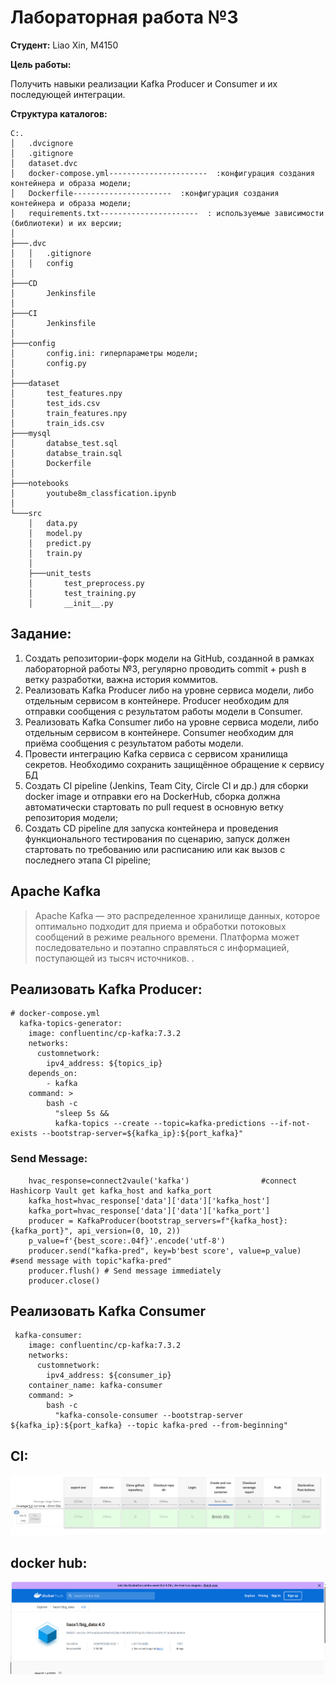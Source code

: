# Лабораторная работа  №3
**Студент:** Liao Xin, M4150

**Цель работы:**

Получить навыки реализации Kafka Producer и Consumer и их последующей интеграции.


**Структура каталогов:**
```
C:.
│   .dvcignore
│   .gitignore
│   dataset.dvc
│   docker-compose.yml----------------------  :конфигурация создания контейнера и образа модели;
│   Dockerfile----------------------  :конфигурация создания контейнера и образа модели;
│   requirements.txt----------------------  : используемые зависимости (библиотеки) и их версии;
│
├───.dvc
│   │   .gitignore
│   │   config
│
├───CD
│       Jenkinsfile
│
├───CI
│       Jenkinsfile
│
├───config
│       config.ini: гиперпараметры модели;
│       config.py
│
├───dataset
│       test_features.npy
│       test_ids.csv
│       train_features.npy
│       train_ids.csv
├───mysql
│       databse_test.sql
│       databse_train.sql
│       Dockerfile
│
├───notebooks
│       youtube8m_classfication.ipynb
│
└───src
    │   data.py
    │   model.py
    │   predict.py
    │   train.py
    │
    ├───unit_tests
    │       test_preprocess.py
    │       test_training.py
    │       __init__.py

```

## Задание:

1. Создать репозитории-форк модели на GitHub, созданной в рамках лабораторной работы №3, регулярно проводить commit + push в ветку разработки, важна история коммитов.
2.  Реализовать Kafka Producer либо на уровне сервиса модели, либо отдельным сервисом в контейнере. Producer необходим для отправки 
сообщения с результатом работы модели в Consumer.
3.  Реализовать Kafka Consumer либо на уровне сервиса модели, либо отдельным сервисом в контейнере. Consumer необходим для приёма сообщения с результатом работы модели.
4. Провести интеграцию Kafka сервиса с сервисом хранилища секретов. Необходимо сохранить защищённое обращение к сервису БД
4. Создать CI pipeline (Jenkins, Team City, Circle CI и др.) для сборки docker image и отправки его на DockerHub,   сборка должна автоматически стартовать по pull request в основную ветку репозитория модели;
5. Создать CD pipeline для запуска контейнера и проведения функционального тестирования по сценарию, запуск должен стартовать по требованию или расписанию или как вызов с последнего этапа CI pipeline;

## Apache Kafka
 
>Apache Kafka — это распределенное хранилище данных, которое оптимально подходит для приема и обработки потоковых сообщений в режиме реального времени. Платформа может последовательно и поэтапно справляться с информацией, поступающей из тысяч источников. .

## Реализовать Kafka Producer:

```
# docker-compose.yml
  kafka-topics-generator:
    image: confluentinc/cp-kafka:7.3.2
    networks:
      customnetwork:
        ipv4_address: ${topics_ip}
    depends_on:
        - kafka
    command: >
        bash -c
          "sleep 5s &&
          kafka-topics --create --topic=kafka-predictions --if-not-exists --bootstrap-server=${kafka_ip}:${port_kafka}"
```
### Send Message:
```
    hvac_response=connect2vaule('kafka')                #connect Hashicorp Vault get kafka_host and kafka_port
    kafka_host=hvac_response['data']['data']['kafka_host']
    kafka_port=hvac_response['data']['data']['kafka_port']
    producer = KafkaProducer(bootstrap_servers=f"{kafka_host}:{kafka_port}", api_version=(0, 10, 2))
    p_value=f'{best_score:.04f}'.encode('utf-8')
    producer.send("kafka-pred", key=b'best score', value=p_value) #send message with topic"kafka-pred"
    producer.flush() # Send message immediately
    producer.close()
```

## Реализовать Kafka Consumer
```
 kafka-consumer:
    image: confluentinc/cp-kafka:7.3.2
    networks:
      customnetwork:
        ipv4_address: ${consumer_ip}
    container_name: kafka-consumer
    command: >
        bash -c
          "kafka-console-consumer --bootstrap-server ${kafka_ip}:${port_kafka} --topic kafka-pred --from-beginning"
```

## CI:
![CI](https://github.com/liaoxin-a/big_data_lab4/blob/main/imgs/CI.PNG)


## docker hub:
![hub](https://github.com/liaoxin-a/big_data_lab4/blob/main/imgs/docker%20hub.PNG)

